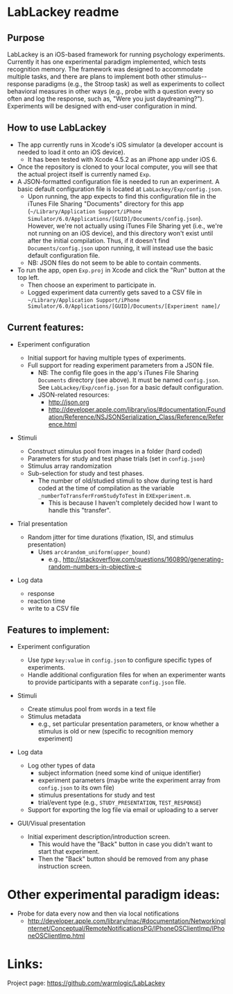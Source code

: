 LabLackey readme
====

Purpose
----

LabLackey is an iOS-based framework for running psychology experiments. Currently it has one experimental paradigm implemented, which tests recognition memory. The framework was designed to accommodate multiple tasks, and there are plans to implement both other stimulus--response paradigms (e.g., the Stroop task) as well as experiments to collect behavioral measures in other ways (e.g., probe with a question every so often and log the response, such as, "Were you just daydreaming?"). Experiments will be designed with end-user configuration in mind.

How to use LabLackey
----

- The app currently runs in Xcode's iOS simulator (a developer account is needed to load it onto an iOS device).
  - It has been tested with Xcode 4.5.2 as an iPhone app under iOS 6.
- Once the repository is cloned to your local computer, you will see that the actual project itself is currently named `Exp`.
- A JSON-formatted configuration file is needed to run an experiment. A basic default configuration file is located at `LabLackey/Exp/config.json`.
  - Upon running, the app expects to find this configuration file in the iTunes File Sharing "Documents" directory for this app (`~/Library/Application Support/iPhone Simulator/6.0/Applications/[GUID]/Documents/config.json`). However, we're not actually using iTunes File Sharing yet (i.e., we're not running on an iOS device), and this directory won't exist until after the initial compilation. Thus, if it doesn't find `Documents/config.json` upon running, it will instead use the basic default configuration file.
  - NB: JSON files do not seem to be able to contain comments.
- To run the app, open `Exp.proj` in Xcode and click the "Run" button at the top left.
  - Then choose an experiment to participate in.
  - Logged experiment data currently gets saved to a CSV file in `~/Library/Application Support/iPhone Simulator/6.0/Applications/[GUID]/Documents/[Experiment name]/`

Current features:
----

- Experiment configuration
  - Initial support for having multiple types of experiments.
  - Full support for reading experiment parameters from a JSON file.
    - NB: The config file goes in the app's iTunes File Sharing `Documents` directory (see above). It must be named `config.json`. See `LabLackey/Exp/config.json` for a basic default configuration.
    - JSON-related resources:
      - http://json.org
      - http://developer.apple.com/library/ios/#documentation/Foundation/Reference/NSJSONSerialization_Class/Reference/Reference.html

- Stimuli
  - Construct stimulus pool from images in a folder (hard coded)
  - Parameters for study and test phase trials (set in `config.json`)
  - Stimulus array randomization
  - Sub-selection for study and test phases.
    - The number of old/studied stimuli to show during test is hard coded at the time of compilation as the variable `_numberToTransferFromStudyToTest` in `EXExperiment.m`.
      - This is because I haven't completely decided how I want to handle this "transfer".

- Trial presentation
  - Random jitter for time durations (fixation, ISI, and stimulus presentation)
    - Uses `arc4random_uniform(upper_bound)`
      - e.g., http://stackoverflow.com/questions/160890/generating-random-numbers-in-objective-c

- Log data
  - response
  - reaction time
  - write to a CSV file


Features to implement:
----

- Experiment configuration
  - Use *type* `key:value` in `config.json` to configure specific types of experiments.
  - Handle additional configuration files for when an experimenter wants to provide participants with a separate `config.json` file.

- Stimuli
  - Create stimulus pool from words in a text file
  - Stimulus metadata
    - e.g., set particular presentation parameters, or know whether a stimulus is old or new (specific to recognition memory experiment)

- Log data
  - Log other types of data
    - subject information (need some kind of unique identifier)
    - experiment parameters (maybe write the experiment array from `config.json` to its own file)
    - stimulus presentations for study and test
    - trial/event type (e.g., `STUDY_PRESENTATION`, `TEST_RESPONSE`)
  - Support for exporting the log file via email or uploading to a server

- GUI/Visual presentation
  - Initial experiment description/introduction screen.
    - This would have the "Back" button in case you didn't want to start that experiment.
    - Then the "Back" button should be removed from any phase instruction screen.


Other experimental paradigm ideas:
====

- Probe for data every now and then via local notifications
  - http://developer.apple.com/library/mac/#documentation/NetworkingInternet/Conceptual/RemoteNotificationsPG/IPhoneOSClientImp/IPhoneOSClientImp.html


Links:
====

Project page: https://github.com/warmlogic/LabLackey
